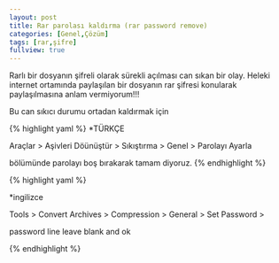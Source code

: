```yaml
---
layout: post
title: Rar parolası kaldırma (rar password remove) 
categories: [Genel,Çözüm]
tags: [rar,şifre]
fullview: true
---
```


Rarlı bir dosyanın şifreli olarak sürekli açılması can sıkan bir olay. Heleki internet
ortamında paylaşılan bir dosyanın rar şifresi konularak paylaşılmasına anlam vermiyorum!!!

Bu can sıkıcı durumu ortadan kaldırmak için 
<br>

{% highlight yaml %}
*TÜRKÇE

Araçlar > Aşivleri Döünüştür > Sıkıştırma > Genel > Parolayı Ayarla 
 
bölümünde parolayı boş bırakarak tamam diyoruz.
{% endhighlight %}

{% highlight yaml %}

*ingilizce

Tools > Convert Archives > Compression > General > Set Password > 

password line leave blank and ok

{% endhighlight %}
